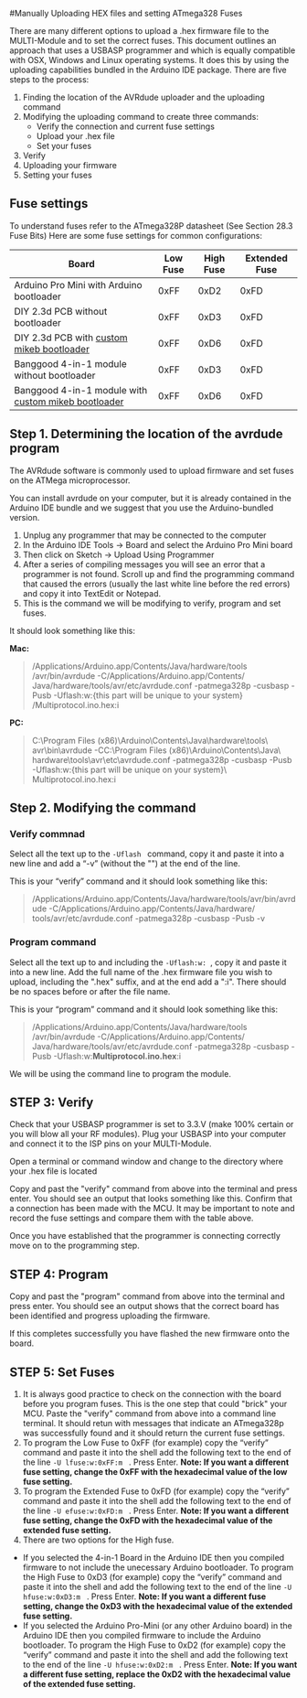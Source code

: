 #Manually Uploading HEX files and setting ATmega328 Fuses

There are many different options to upload a .hex firmware file to the MULTI-Module and to set the correct fuses.  This document outlines an approach that uses a USBASP programmer and which is equally compatible with OSX, Windows and Linux operating systems.  It does this by using the uploading capabilities bundled in the Arduino IDE package.  There are five steps to the process:  

1. Finding the location of the AVRdude uploader and the uploading command
2. Modifying the uploading command to create three commands:
   - Verify the connection and current fuse settings
   - Upload your .hex file
   - Set your fuses
2. Verify 
1. Uploading your firmware
1. Setting your fuses



## Fuse settings
To understand fuses refer to the ATmega328P datasheet (See Section 28.3 Fuse Bits)
Here are some fuse settings for common configurations:

Board|Low Fuse|High Fuse|Extended Fuse
-----|--------|---------|-------------
Arduino Pro Mini with Arduino bootloader|0xFF|0xD2|0xFD
DIY 2.3d PCB without bootloader |0xFF|0xD3|0xFD
DIY 2.3d PCB with [custom mikeb bootloader](Advanced_ATmega_Serial_Uploader.md) |0xFF|0xD6|0xFD
Banggood 4-in-1 module without bootloader |0xFF|0xD3|0xFD
Banggood 4-in-1 module with [custom mikeb bootloader](Advanced_ATmega_Serial_Uploader.md) |0xFF|0xD6|0xFD


## Step 1. Determining the location of the avrdude program
The AVRdude software is commonly used to upload firmware and set fuses on the ATMega microprocessor. 

You can install avrdude on your computer, but it is already contained in the Arduino IDE bundle and we suggest that you use the Arduino-bundled version.  

1. Unplug any programmer that may be connected to the computer
1. In the Arduino IDE Tools -> Board and select the Arduino Pro Mini board
1. Then click on Sketch -> Upload Using Programmer
1. After a series of compiling messages you will see an error that a programmer is not found.  Scroll up and find the programming command that caused the errors (usually the last white line before the red errors) and copy it into TextEdit or Notepad. 
1. This is the command we will be modifying to verify, program and set fuses.

It should look something like this:

**Mac:**

> /Applications/Arduino.app/Contents/Java/hardware/tools /avr/bin/avrdude  -C/Applications/Arduino.app/Contents/ Java/hardware/tools/avr/etc/avrdude.conf -patmega328p -cusbasp -Pusb -Uflash:w:{this part will be unique to your system} /Multiprotocol.ino.hex:i 

**PC:** 

> C:\Program Files (x86)\Arduino\Contents\Java\hardware\tools\ avr\bin\avrdude -CC:\Program Files (x86)\Arduino\Contents\Java\ hardware\tools\avr\etc\avrdude.conf -patmega328p -cusbasp -Pusb -Uflash:w:{this part will be unique on your system}\ Multiprotocol.ino.hex:i 


## Step 2. Modifying the command

### Verify commnad
Select all the text up to the ```-Uflash ``` command, copy it and paste it into a new line and add a “-v” (without the "") at the end of the line.  
 
 This is your “verify” command and it should look something like this:

> /Applications/Arduino.app/Contents/Java/hardware/tools/avr/bin/avrdude -C/Applications/Arduino.app/Contents/Java/hardware/ tools/avr/etc/avrdude.conf -patmega328p -cusbasp -Pusb -v

### Program command
Select all the text up to and including the ```-Uflash:w: ```, copy it and paste it into a new line.  Add the full name of the .hex firmware file you wish to upload, including the ".hex" suffix, and at the end add a ":i". There should be no spaces before or after the file name.  

This is your “program” command and it should look something like this:

> /Applications/Arduino.app/Contents/Java/hardware/tools /avr/bin/avrdude  -C/Applications/Arduino.app/Contents/ Java/hardware/tools/avr/etc/avrdude.conf -patmega328p -cusbasp -Pusb -Uflash:w:**Multiprotocol.ino.hex**:i 

We will be using the command line to program the module.

## STEP 3: Verify

Check that your USBASP programmer is set to 3.3.V (make 100% certain or you will blow all your RF modules). Plug your USBASP into your computer and connect it to the ISP pins on your MULTI-Module. 

Open a terminal or command window and change to the directory where your .hex file is located

Copy and past the "verify" command from above into the terminal and press enter.  You should see an output that looks something like this.  Confirm that a connection has been made with the MCU. It may be important to note and record the fuse settings and compare them with the table above.

Once you have established that the programmer is connecting correctly move on to the programming step.

## STEP 4: Program

Copy and past the "program" command from above into the terminal and press enter.  You should see an output shows that the correct board has been identified and progress uploading the firmware.

If this completes successfully you have flashed the new firmware onto the board.

## STEP 5: Set Fuses

1. It is always good practice to check on the connection with the board before you program fuses.  This is the one step that could "brick" your MCU.   Paste the "verify" command from above into a command line terminal.  It should retun with messages that indicate an ATmega328p was successfully found and it should return the current fuse settings.
1. To program the Low Fuse to 0xFF (for example) copy the “verify” command and paste it into the shell add the following text to the end of the line ```-U lfuse:w:0xFF:m ``` .  Press Enter. **Note: If you want a different fuse setting, change the 0xFF with the hexadecimal value of the low fuse setting.**  
1. To program the Extended Fuse  to 0xFD (for example) copy the “verify” command and paste it into the shell add the following text to the end of the line ```-U efuse:w:0xFD:m ``` .  Press Enter.  **Note: If you want a different fuse setting, change the 0xFD with the hexadecimal value of the extended fuse setting.** 
1. There are two options for the High fuse.  
 - If you selected the 4-in-1 Board in the Arduino IDE then you compiled firmware to not include the unecessary Arduino bootloader.  To program the High Fuse  to 0xD3 (for example) copy the “verify” command and paste it into the shell and add the following text to the end of the line ```-U hfuse:w:0xD3:m ``` .  Press Enter. **Note: If you want a different fuse setting, change the 0xD3 with the hexadecimal value of the extended fuse setting.** 
 - If you selected the Arduino Pro-Mini (or any other Arduino board) in the Arduino IDE then you compiled firmware to include the Arduino bootloader.  To program the High Fuse  to 0xD2 (for example) copy the “verify” command and paste it into the shell and add the following text to the end of the line ```-U hfuse:w:0xD2:m ``` .  Press Enter. **Note: If you want a different fuse setting, replace the 0xD2 with the hexadecimal value of the extended fuse setting.** 
